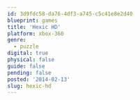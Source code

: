 ```yaml
---
id: 3d9fdc58-da76-4df3-a745-c5c41e8e2d40
blueprint: games
title: 'Hexic HD'
platform: xbox-360
genre:
  - puzzle
digital: true
physical: false
guide: false
pending: false
posted: '2014-02-13'
slug: hexic-hd
---
```

